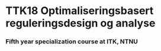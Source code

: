 # TTK18 Optimaliseringsbasert reguleringsdesign og analyse
### Fifth year specialization course at ITK, NTNU